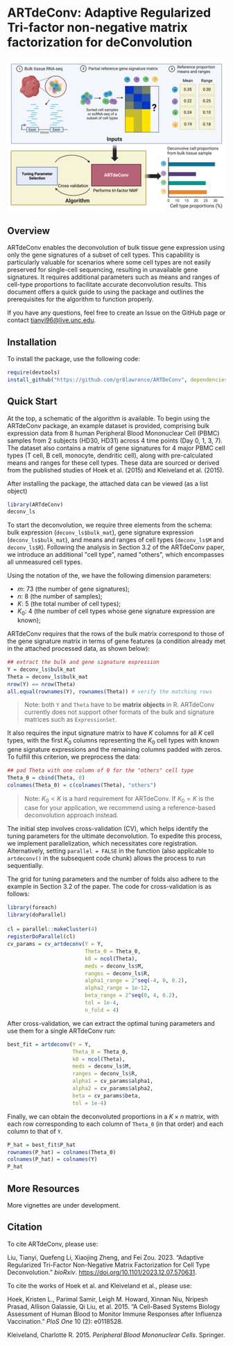 # ARTdeConv: Adaptive Regularized Tri-factor non-negative matrix factorization for deConvolution

![Schematic Representation of The ARTdeConv Workflow](./images/ARTdeConv_schema.png)

## Overview

ARTdeConv enables the deconvolution of bulk tissue gene expression using only the gene signatures of a subset of cell types. This capability is particularly valuable for scenarios where some cell types are not easily preserved for single-cell sequencing, resulting in unavailable gene signatures. It requires additional parameters such as means and ranges of cell-type proportions to facilitate accurate deconvolution results. This document offers a quick guide to using the package and outlines the prerequisites for the algorithm to function properly.

If you have any questions, feel free to create an Issue on the GitHub page or contact tianyi96@live.unc.edu.

## Installation

To install the package, use the following code:
```R
require(devtools)
install_github("https://github.com/gr8lawrence/ARTDeConv", dependencies = TRUE)
```

## Quick Start

At the top, a schematic of the algorithm is available. To begin using the ARTdeConv package, an example dataset is provided, comprising bulk expression data from 8 human Peripheral Blood Mononuclear Cell (PBMC) samples from 2 subjects (HD30, HD31) across 4 time points (Day 0, 1, 3, 7). The dataset also contains a matrix of gene signatures for 4 major PBMC cell types (T cell, B cell, monocyte, dendritic cell), along with pre-calculated means and ranges for these cell types. These data are sourced or derived from the published studies of Hoek et al. (2015) and Kleiveland et al. (2015).

After installing the package, the attached data can be viewed (as a list object)
```R
library(ARTdeConv)
deconv_ls
```

To start the deconvolution, we require three elements from the schema: bulk expression (`deconv_ls$bulk_mat`), gene signature expression (`deconv_ls$bulk_mat`), and means and ranges of cell types (`deconv_ls$M` and `deconv_ls$R`). Following the analysis in Section 3.2 of the ARTdeConv paper, we introduce an additional "cell type", named "others", which encompasses all unmeasured cell types.

Using the notation of the, we have the following dimension parameters:

 * $m$: 73 (the number of gene signatures);
 * $n$: 8 (the number of samples);
 * $K$: 5 (the total number of cell types);
 * $K_0$: 4 (the number of cell types whose gene signature expression are known);
 
ARTdeConv requires that the rows of the bulk matrix correspond to those of the gene signature matrix in terms of gene features (a condition already met in the attached processed data, as shown below): 

```R
## extract the bulk and gene signature expression
Y = deconv_ls$bulk_mat
Theta = deconv_ls$bulk_mat
nrow(Y) == nrow(Theta)
all.equal(rownames(Y), rownames(Theta)) # verify the matching rows
```

> Note: both `Y` and `Theta` have to be **matrix objects** in R. ARTdeConv currently does not support other formats of the bulk and signature matrices such as `ExpressionSet`.

It also requires the input signature matrix to have $K$ columns for all $K$ cell types, with the first $K_0$ columns representing the $K_0$ cell types with known gene signature expressions and the remaining columns padded with zeros. To fulfill this criterion, we preprocess the data:

```R
## pad Theta with one column of 0 for the "others" cell type
Theta_0 = cbind(Theta, 0)
colnames(Theta_0) = c(colnames(Theta), "others") 
```

> Note: $K_0 < K$ is a hard requirement for ARTdeConv. If $K_0 = K$ is the case for your application, we recommend using a reference-based deconvolution approach instead.

The initial step involves cross-validation (CV), which helps identify the tuning parameters for the ultimate deconvolution. To expedite this process, we implement parallelization, which necessitates core registration. Alternatively, setting `parallel = FALSE` in the function (also applicable to `artdeconv()` in the subsequent code chunk) allows the process to run sequentially. 

The grid for tuning parameters and the number of folds also adhere to the example in Section 3.2 of the paper. The code for cross-validation is as follows:

```R
library(foreach)
library(doParallel)

cl = parallel::makeCluster(4)
registerDoParallel(cl)
cv_params = cv_artdeconv(Y = Y, 
                         Theta_0 = Theta_0,
                         k0 = ncol(Theta), 
                         meds = deconv_ls$M, 
                         ranges = deconv_ls$R, 
                         alpha1_range = 2^seq(-4, 0, 0.2), 
                         alpha2_range = 1e-12, 
                         beta_range = 2^seq(0, 4, 0.2),
                         tol = 1e-4,
                         n_fold = 4) 

```
After cross-validation, we can extract the optimal tuning parameters and use them for a single ARTdeConv run:

```R
best_fit = artdeconv(Y = Y, 
                     Theta_0 = Theta_0,
                     k0 = ncol(Theta), 
                     meds = deconv_ls$M, 
                     ranges = deconv_ls$R, 
                     alpha1 = cv_params$alpha1,
                     alpha2 = cv_params$alpha2,
                     beta = cv_params$beta,
                     tol = 1e-4)
```

Finally, we can obtain the deconvoluted proportions in a $K \times n$ matrix, with each row corresponding to each column of `Theta_0` (in that order) and each column to that of `Y`.

```R
P_hat = best_fit$P_hat
rownames(P_hat) = colnames(Theta_0)
colnames(P_hat) = colnames(Y)
P_hat
```

## More Resources

More vignettes are under development.

## Citation

To cite ARTdeConv, please use:

Liu, Tianyi, Quefeng Li, Xiaojing Zheng, and Fei Zou. 2023. “Adaptive Regularized Tri-Factor Non-Negative Matrix Factorization for Cell Type Deconvolution.” *bioRxiv*. https://doi.org/10.1101/2023.12.07.570631.

To cite the works of Hoek et al. and Kleiveland et al., please use:

Hoek, Kristen L., Parimal Samir, Leigh M. Howard, Xinnan Niu, Nripesh Prasad, Allison Galassie, Qi Liu, et al. 2015. “A Cell-Based Systems Biology Assessment of Human Blood to Monitor Immune Responses after Influenza Vaccination.” *PloS One* 10 (2): e0118528.

Kleiveland, Charlotte R. 2015. *Peripheral Blood Mononuclear Cells*. Springer.
